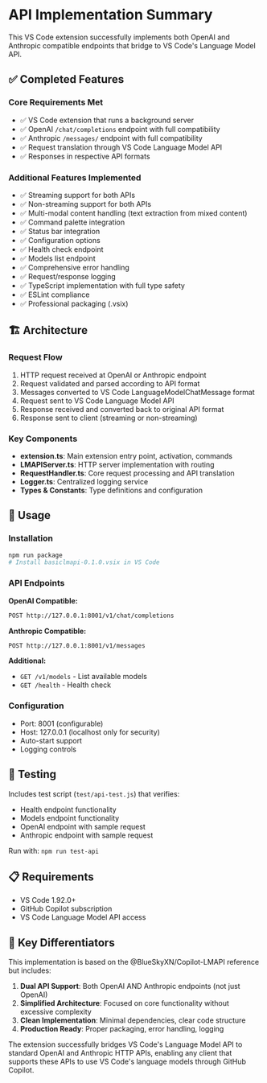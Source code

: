 # API Implementation Summary

This VS Code extension successfully implements both OpenAI and Anthropic compatible endpoints that bridge to VS Code's Language Model API.

## ✅ Completed Features

### Core Requirements Met
- ✅ VS Code extension that runs a background server
- ✅ OpenAI `/chat/completions` endpoint with full compatibility
- ✅ Anthropic `/messages/` endpoint with full compatibility  
- ✅ Request translation through VS Code Language Model API
- ✅ Responses in respective API formats

### Additional Features Implemented
- ✅ Streaming support for both APIs
- ✅ Non-streaming support for both APIs
- ✅ Multi-modal content handling (text extraction from mixed content)
- ✅ Command palette integration
- ✅ Status bar integration
- ✅ Configuration options
- ✅ Health check endpoint
- ✅ Models list endpoint
- ✅ Comprehensive error handling
- ✅ Request/response logging
- ✅ TypeScript implementation with full type safety
- ✅ ESLint compliance
- ✅ Professional packaging (.vsix)

## 🏗️ Architecture

### Request Flow
1. HTTP request received at OpenAI or Anthropic endpoint
2. Request validated and parsed according to API format
3. Messages converted to VS Code LanguageModelChatMessage format
4. Request sent to VS Code Language Model API
5. Response received and converted back to original API format
6. Response sent to client (streaming or non-streaming)

### Key Components
- **extension.ts**: Main extension entry point, activation, commands
- **LMAPIServer.ts**: HTTP server implementation with routing
- **RequestHandler.ts**: Core request processing and API translation
- **Logger.ts**: Centralized logging service
- **Types & Constants**: Type definitions and configuration

## 🔧 Usage

### Installation
```bash
npm run package
# Install basiclmapi-0.1.0.vsix in VS Code
```

### API Endpoints

**OpenAI Compatible:**
```bash
POST http://127.0.0.1:8001/v1/chat/completions
```

**Anthropic Compatible:**  
```bash
POST http://127.0.0.1:8001/v1/messages
```

**Additional:**
- `GET /v1/models` - List available models
- `GET /health` - Health check

### Configuration
- Port: 8001 (configurable)
- Host: 127.0.0.1 (localhost only for security)
- Auto-start support
- Logging controls

## 🧪 Testing

Includes test script (`test/api-test.js`) that verifies:
- Health endpoint functionality
- Models endpoint functionality  
- OpenAI endpoint with sample request
- Anthropic endpoint with sample request

Run with: `npm run test-api`

## 📋 Requirements

- VS Code 1.92.0+
- GitHub Copilot subscription
- VS Code Language Model API access

## 🎯 Key Differentiators

This implementation is based on the @BlueSkyXN/Copilot-LMAPI reference but includes:

1. **Dual API Support**: Both OpenAI AND Anthropic endpoints (not just OpenAI)
2. **Simplified Architecture**: Focused on core functionality without excessive complexity  
3. **Clean Implementation**: Minimal dependencies, clear code structure
4. **Production Ready**: Proper packaging, error handling, logging

The extension successfully bridges VS Code's Language Model API to standard OpenAI and Anthropic HTTP APIs, enabling any client that supports these APIs to use VS Code's language models through GitHub Copilot.